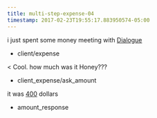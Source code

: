 ```yaml
---
title: multi-step-expense-04
timestamp: 2017-02-23T19:55:17.883950574-05:00
---
```


i just spent some money meeting with [Dialogue](company_name)
* client/expense

< Cool. how much was it Honey???
* client_expense/ask_amount

it was [400](amount_of_money) dollars
* amount_response

